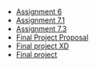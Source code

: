 <ul>
<li><a href="https://fieldbenjamin.github.io/constraints/Assignment 6/Assignment 6 - Intro to HTML_CSS layout.html">Assignment 6</a></li>
<li><a href="https://fieldbenjamin.github.io/constraints/Assignment 7.1/Assignment 7.1 - Paper mock-ups.pdf">Assignment 7.1</a></li>
<li><a href="https://fieldbenjamin.github.io/constraints/Assignment 7/is_this_banksy.html">Assignment 7.3</a></li>
<li><a href="https://fieldbenjamin.github.io/constraints/Final Proposal/Final Project Proposal Abstract.pdf">Final Project Proposal</a></li>
<li><a href="https://xd.adobe.com/view/012e8139-cf7b-4c61-8e70-c3e001b5aa6e-547d/">Final project XD</a></li>
<li><a href="https://fieldbenjamin.github.io/constraints/final html and css/index.html">Final project</a></li>
</ul>
